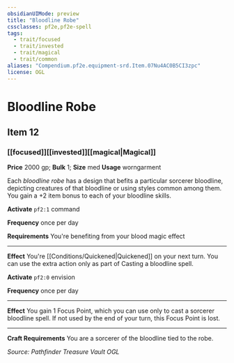 ```yaml
---
obsidianUIMode: preview
title: "Bloodline Robe"
cssclasses: pf2e,pf2e-spell
tags:
  - trait/focused
  - trait/invested
  - trait/magical
  - trait/common
aliases: "Compendium.pf2e.equipment-srd.Item.07Nu4AC0B5CI3zpc"
license: OGL
---
```

# Bloodline Robe
## Item 12
### [[focused]][[invested]][[magical|Magical]]


**Price** 2000 gp; 
**Bulk** 1; **Size** med
**Usage** worngarment

Each _bloodline robe_ has a design that befits a particular sorcerer bloodline, depicting creatures of that bloodline or using styles common among them. You gain a +2 item bonus to each of your bloodline skills.

**Activate** `pf2:1` command

**Frequency** once per day

**Requirements** You're benefiting from your blood magic effect

* * *

**Effect** You're [[Conditions/Quickened|Quickened]] on your next turn. You can use the extra action only as part of Casting a bloodline spell.

**Activate** `pf2:0` envision

**Frequency** once per day

* * *

**Effect** You gain 1 Focus Point, which you can use only to cast a sorcerer bloodline spell. If not used by the end of your turn, this Focus Point is lost.

* * *

**Craft Requirements** You are a sorcerer of the bloodline tied to the robe.

*Source: Pathfinder Treasure Vault*
*OGL*